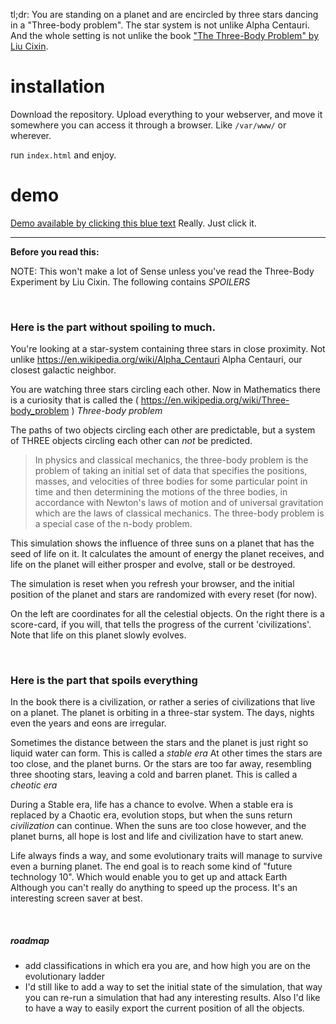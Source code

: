 tl;dr: You are standing on a planet and are encircled by three stars dancing in a "Three-body problem".
The star system is not unlike Alpha Centauri. And the whole setting is not unlike the book ["The Three-Body Problem" by Liu Cixin](https://www.amazon.com/Three-Body-Problem-Cixin-Liu/dp/0765382032).

# installation

Download the repository. Upload everything to your webserver, and move it somewhere you can access it through a browser. Like ```/var/www/``` or wherever.

run ```index.html``` and enjoy.


# demo

[Demo available by clicking this blue text](http://labs.sense-studios.com/threebody/index.html)
Really. Just click it.

- - - -

__Before you read this:__

NOTE: This won't make a lot of Sense unless you've read the Three-Body Experiment by Liu Cixin.
The following contains _SPOILERS_

&nbsp;
### Here is the part without spoiling to much.

You're looking at a star-system containing three stars in close proximity. Not unlike
https://en.wikipedia.org/wiki/Alpha_Centauri Alpha Centauri, our closest galactic neighbor.

You are watching three stars circling each other. Now in Mathematics there is a curiosity
that is called the ( https://en.wikipedia.org/wiki/Three-body_problem ) *Three-body problem*

The paths of two objects circling each other are predictable, but a system of THREE objects circling
each other can *not* be predicted.

> In physics and classical mechanics, the three-body problem is the problem of taking an initial set of data that specifies the positions, masses, and velocities of three bodies for some particular point in time and then determining the motions of the three bodies, in accordance with Newton's laws of motion and of universal gravitation which are the laws of classical mechanics. The three-body problem is a special case of the n-body problem.

This simulation shows the influence of three suns on a planet that has the seed of life on it.
It calculates the amount of energy the planet receives, and life on the planet will either prosper and evolve, stall or be destroyed.

The simulation is reset when you refresh your browser, and the initial position of the planet and stars are randomized with every
reset (for now).

On the left are coordinates for all the celestial objects. On the right there is a score-card, if you will, that tells the
progress of the current 'civilizations'. Note that life on this planet slowly evolves.

&nbsp;
### Here is the part that spoils everything

In the book there is a civilization, or rather a series of civilizations that live on a planet.
The planet is orbiting in a three-star system. The days, nights even the years and eons are irregular.

Sometimes the distance between the stars and the planet is just right so liquid water can form. This is called a _stable era_
At other times the stars are too close, and the planet burns.
Or the stars are too far away, resembling three shooting stars, leaving a cold and barren planet. This is called a _cheotic era_

During a Stable era, life has a chance to evolve. When a stable era is replaced by a Chaotic era, evolution stops,
but when the suns return _civilization_ can continue. When the suns are too close however, and the planet burns, all hope
is lost and life and civilization have to start anew.

Life always finds a way, and some evolutionary traits will manage to survive even a burning planet.
The end goal is to reach some kind of "future technology 10". Which would enable you to get up and attack Earth
Although you can't really do anything to speed up the process. It's an interesting screen saver at best.

&nbsp;
##### roadmap

* add classifications in which era you are, and how high you are on the evolutionary ladder
* I'd still like to add a way to set the initial state of the simulation, that way you can re-run a simulation that had any interesting  results. Also I'd like to have a way to easily export the current position of all the objects.
